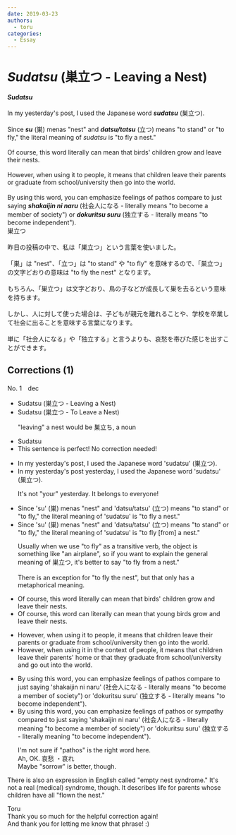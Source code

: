 ```yaml
---
date: 2019-03-23
authors:
  - toru
categories:
  - Essay
---
```


<h1 id="subject_show"><strong><em>Sudatsu</strong></em> (巣立つ - Leaving a Nest)</h1>
<div class="date" hidden>Mar 23, 2019 23:56</div>
<div id="post"><div id="body_show_ori">
<strong><em>Sudatsu</strong></em><br/><br/>In my yesterday's post, I used the Japanese word <strong><em>sudatsu</em></strong> (巣立つ).<br/><br/>Since <strong><em>su</em></strong> (巣) menas "nest" and <strong><em>datsu/tatsu</em></strong> (立つ) means "to stand" or "to fly," the literal meaning of <em>sudatsu</em> is "to fly a nest."<br/><br/>Of course, this word literally can mean that birds' children grow and leave their nests.<br/><br/>However, when using it to people, it means that children leave their parents or graduate from school/university then go into the world.<br/><br/>By using this word, you can emphasize feelings of pathos compare to just saying <strong><em>shakaijin ni naru</em></strong> (社会人になる - literally means "to become a member of society") or <strong><em>dokuritsu suru</em></strong> (独立する - literally means "to become independent").
</div></div>

<!-- more -->

<div id="post_ja"><div id="body_show_mo">
巣立つ<br/><br/>昨日の投稿の中で、私は「巣立つ」という言葉を使いました。<br/><br/>「巣」は "nest"、「立つ」は "to stand" や "to fly" を意味するので、「巣立つ」の文字どおりの意味は "to fly the nest" となります。<br/><br/>もちろん、「巣立つ」は文字どおり、鳥の子などが成長して巣を去るという意味を持ちます。<br/><br/>しかし、人に対して使った場合は、子どもが親元を離れることや、学校を卒業して社会に出ることを意味する言葉になります。<br/><br/>単に「社会人になる」や「独立する」と言うよりも、哀愁を帯びた感じを出すことができます。
</div></div>

## Corrections (1)
<div id="block"><div class="first_name"> No. 1　<span class="just_name">dec</span></div><div id="block2">
<ul class="correction_field">
<li class="incorrect">Sudatsu (巣立つ - Leaving a Nest)</li>
<li class="corrected correct">
Sudatsu (巣立つ - <span class="f_blue">To Leave</span> a Nest)
<p class="correction_comment">"leaving" a nest would be 巣立ち, a noun</p>
</li>
</ul>
<ul class="correction_field">
<li class="incorrect">Sudatsu</li>
<li class="corrected perfect">This sentence is perfect! No correction needed!</li>
</ul>
<ul class="correction_field">
<li class="incorrect">In my yesterday's post, I used the Japanese word 'sudatsu' (巣立つ).</li>
<li class="corrected correct">
In my <span class="sline"><span class="f_red">yesterday's</span></span> post <span class="f_blue">yesterday</span>, I used the Japanese word 'sudatsu' (巣立つ).
<p class="correction_comment">It's not "your" yesterday. It belongs to everyone!</p>
</li>
</ul>
<ul class="correction_field">
<li class="incorrect">Since 'su' (巣) menas "nest" and 'datsu/tatsu' (立つ) means "to stand" or "to fly," the literal meaning of 'sudatsu' is "to fly a nest."</li>
<li class="corrected correct">
Since 'su' (巣) menas "nest" and 'datsu/tatsu' (立つ) means "to stand" or "to fly," the literal meaning of 'sudatsu' is "to fly <span class="f_blue">[from] </span>a nest."
<p class="correction_comment">Usually when we use "to fly" as a transitive verb, the object is something like "an airplane", so if you want to explain the general meaning of 巣立つ, it's better to say "to fly from a nest."<br/><br/>There is an exception for "to fly the nest", but that only has a metaphorical meaning.</p>
</li>
</ul>
<ul class="correction_field">
<li class="incorrect">Of course, this word literally can mean that birds' children grow and leave their nests.</li>
<li class="corrected correct">
Of course, this word <span class="f_blue">can</span> literally <span class="f_red"><span class="sline">can</span></span> mean that <span class="f_blue">young birds</span> grow and leave their nests.
</li>
</ul>
<ul class="correction_field">
<li class="incorrect">However, when using it to people, it means that children leave their parents or graduate from school/university then go into the world.</li>
<li class="corrected correct">
However, when using it <span class="f_blue">in the context of</span> people, it means that<span class="f_blue"> </span>children leave their <span class="f_blue">parents' home</span> or <span class="f_blue">that they </span>graduate from school/university <span class="f_blue">and</span> go <span class="f_blue">out</span> into the world.
</li>
</ul>
<ul class="correction_field">
<li class="incorrect">By using this word, you can emphasize feelings of pathos compare to just saying 'shakaijin ni naru' (社会人になる - literally means "to become a member of society") or 'dokuritsu suru' (独立する - literally means "to become independent").</li>
<li class="corrected correct">
By using this word, you can emphasize feelings of pathos <span class="f_blue">or sympathy </span>compare<span class="f_blue">d</span> to just saying 'shakaijin ni naru' (社会人になる - literally mean<span class="f_blue">ing</span> "to become a member of society") or 'dokuritsu suru' (独立する - literally mean<span class="f_blue">ing</span> "to become independent").
<p class="correction_comment">I'm not sure if "pathos" is the right word here. <br/>Ah, OK. 哀愁 ・哀れ<br/>Maybe "sorrow" is better, though.</p>
</li>
</ul>
<p class="comment_small">
 There is also an expression in English called "empty nest syndrome." It's not a real (medical) syndrome, though. It describes life for parents whose children have all "flown the nest."
</p>

</div><div class="name"><span class="just_name">Toru</span><br>
Thank you so much for the helpful correction again!<br/>And thank you for letting me know that phrase! :)
</div>
</div>

